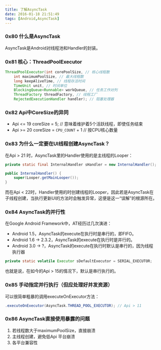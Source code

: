 ```yaml
---
title: 了解AsyncTask
date: 2016-01-18 21:51:49
tags: [Android,AsyncTask]
---
```


### 0x80 什么是AsyncTask
AsyncTask是Android对线程池和Handler的封装。

### 0x81 核心：ThreadPoolExecutor
```Java
ThreadPoolExecutor(int corePoolSize, // 核心线程数
	int maximumPoolSize, // 最大线程数
	long keepAliveTime, // 线程存活时间
	TimeUnit unit, // 时间单位
	BlockingQueue<Runnable> workQueue, // 任务工作对列
	ThreadFactory threadFactory, // 线程工厂
	RejectedExecutionHandler handler); // 阻塞处理器
```

### 0x82 Api中CoreSize的异同
* Api <= 19 coreSize = 5; // 意味着维护着5个活跃线程，即使任务结束
* Api >= 20 coreSize = `CPU_COUNT` + 1 // 按CPU核心数量

### 0x83 为什么一定要在UI线程创建AsyncTask？
在Api > 21 时，AsyncTask里的Handler使用的是主线程的Looper：
```Java
private static final InternalHandler sHandler = new InternalHandler();

public InternalHandler() {
    super(Looper.getMainLooper());
}
```
而在Api < 22时，Handler使用的时创建线程的Looper，因此若是AsyncTask在子线程创建，当执行更新UI的方法时会触发异常，这便是这一“误解”的根源所在。

### 0x84 AsyncTask的并行性
在Google Android Framework中，AT经历过几次演进：
* Android 1.5，AsyncTask的execute在执行时是串行的，即FIFO。
* Android 1.6 -> 2.3.2，AsyncTask的execute在执行时是并行的。
* Android 3.0 -> ?，AsyncTask的execute在执行时默认是串行的，因为线程执行器
```Java
private static volatile Executor sDefaultExecutor = SERIAL_EXECUTOR;
```

也就是说，在如今的Api > 15的情况下，默认是串行执行的。

### 0x85 手动指定并行执行（但应处理好并发资源）
可以很简单粗暴的调用executeOnExecutor方法：
```Java
.executeOnExecutor(AsyncTask.THREAD_POOL_EXECUTOR); // Api > 11
```

### 0x86 AsyncTask直接使用暴露的问题
1. 若线程数大于maximumPoolSize，直接崩溃
2. 主线程创建，避免低Api 平台崩溃
3. 各平台兼容性
